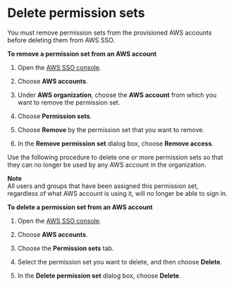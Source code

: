 # Delete permission sets<a name="howtoremovepermissionset"></a>

You must remove permission sets from the provisioned AWS accounts before deleting them from AWS SSO\.

**To remove a permission set from an AWS account**

1. Open the [AWS SSO console](https://console.aws.amazon.com/singlesignon)\.

1. Choose **AWS accounts**\.

1. Under **AWS organization**, choose the **AWS account** from which you want to remove the permission set\.

1. Choose **Permission sets**\.

1. Choose **Remove** by the permission set that you want to remove\.

1. In the **Remove permission set** dialog box, choose **Remove access**\.

Use the following procedure to delete one or more permission sets so that they can no longer be used by any AWS account in the organization\.

**Note**  
All users and groups that have been assigned this permission set, regardless of what AWS account is using it, will no longer be able to sign in\.

**To delete a permission set from an AWS account**

1. Open the [AWS SSO console](https://console.aws.amazon.com/singlesignon)\.

1. Choose **AWS accounts**\.

1. Choose the **Permission sets** tab\.

1. Select the permission set you want to delete, and then choose **Delete**\.

1. In the **Delete permission set** dialog box, choose **Delete**\.